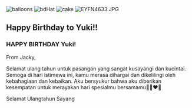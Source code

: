<!DOCTYPE html>
<html lang="en">
  <head>
    <meta charset="UTF-8" />
    <meta name="viewport" content="width=device-width, initial-scale=1.0" />
    <title>Happy Birthday Card</title>
    <link rel="stylesheet" href="style.css" />
  </head>
  <body>
    <div class="body">
      <div class="birthdayCard">
        <div class="cardFront">
          <img
            src="https://github.com/DzarelDeveloper/Img/blob/main/ballon.png?raw=true"
            class="balloons"
            alt="balloons"
          />
          <img
            src="https://github.com/DzarelDeveloper/Img/blob/main/hat.png?raw=true"
            alt="bdHat"
            class="bdHat"
          />
          <img
                     src="https://i.postimg.cc/Wpmgcqxr/R.png"
               alt="cake"
               class="cake"
               />
          <img src="#" alt="EYFN4633.JPG" class="taaImg" />
          <h2 class="happy">Happy Birthday to Yuki!!</h2>
        </div>
        <div class="cardInside">
          <h3 class="back">HAPPY BIRTHDAY Yuki!</h3>
          <p>From Jacky,</p>
          <p>
           Selamat ulang tahun untuk pasangan yang sangat kusayangi dan kucintai. Semoga di hari istimewa ini, kamu merasa dihargai dan dikelilingi oleh kebahagiaan dan kebaikan. Aku bersyukur bahwa aku diberikan kesempatan untuk merayakan hari spesialmu bersamamu🎉🎂❤️🥂
          </p>
          <p>Selamat Ulangtahun Sayang</p>
        </div>
      </div>
    </div>
 
  </body>
</html>
  
</body>
</html>
